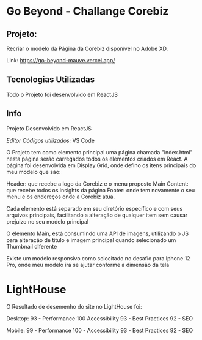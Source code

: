# Go Beyond - Challange Corebiz

## Projeto:

Recriar o modelo da Página da Corebiz disponível no Adobe XD.

Link: https://go-beyond-mauve.vercel.app/

## Tecnologias Utilizadas

Todo o Projeto foi desenvolvido em ReactJS

## Info

Projeto Desenvolvido em ReactJS

*Editor Códigos utilizados:* VS Code

O Projeto tem como elemento principal uma página chamada "index.html" nesta página serão carregados todos os elementos criados em React.
A página foi desenvolvida em Display Grid, onde defino os itens principais do meu modelo que são:

Header: que recebe a logo da Corebiz e o menu proposto
Main Content: que recebe todos os insights da página
Footer: onde tem novamente o seu menu e os endereços onde a Corebiz atua.

Cada elemento está separado em seu diretório específico e com seus arquivos principais, facilitando a alteração de qualquer item sem causar prejuizo no seu modelo principal

O elemento Main, está consumindo uma API de imagens, utilizando o JS para alteração de titulo e imagem principal quando selecionado um Thumbnail diferente

Existe um modelo responsivo como solocitado no desafio para Iphone 12 Pro, onde meu modelo irá se ajutar conforme a dimensão da tela

# LightHouse

O Resultado de desemenho do site no LightHouse foi:

Desktop:
93 - Performance
100 Accessibility
93 - Best Practices
92 - SEO

Mobile:
99 - Performance
100 - Accessibility
93 - Best Practices
92 - SEO

